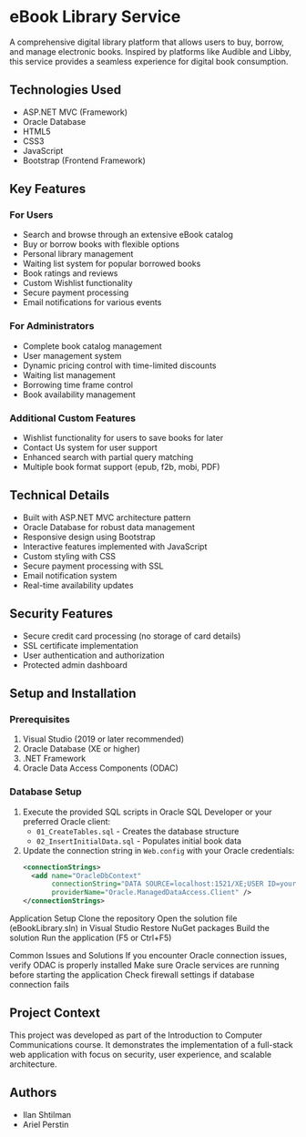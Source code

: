 # eBook Library Service

A comprehensive digital library platform that allows users to buy, borrow, and manage electronic books. Inspired by platforms like Audible and Libby, this service provides a seamless experience for digital book consumption.

## Technologies Used
- ASP.NET MVC (Framework)
- Oracle Database
- HTML5
- CSS3
- JavaScript
- Bootstrap (Frontend Framework)

## Key Features

### For Users
- Search and browse through an extensive eBook catalog
- Buy or borrow books with flexible options
- Personal library management
- Waiting list system for popular borrowed books
- Book ratings and reviews
- Custom Wishlist functionality
- Secure payment processing
- Email notifications for various events

### For Administrators
- Complete book catalog management
- User management system
- Dynamic pricing control with time-limited discounts
- Waiting list management
- Borrowing time frame control
- Book availability management

### Additional Custom Features
- Wishlist functionality for users to save books for later
- Contact Us system for user support
- Enhanced search with partial query matching
- Multiple book format support (epub, f2b, mobi, PDF)

## Technical Details
- Built with ASP.NET MVC architecture pattern
- Oracle Database for robust data management
- Responsive design using Bootstrap
- Interactive features implemented with JavaScript
- Custom styling with CSS
- Secure payment processing with SSL
- Email notification system
- Real-time availability updates

## Security Features
- Secure credit card processing (no storage of card details)
- SSL certificate implementation
- User authentication and authorization
- Protected admin dashboard

## Setup and Installation

### Prerequisites
1. Visual Studio (2019 or later recommended)
2. Oracle Database (XE or higher)
3. .NET Framework
4. Oracle Data Access Components (ODAC)

### Database Setup
1. Execute the provided SQL scripts in Oracle SQL Developer or your preferred Oracle client:
   - `01_CreateTables.sql` - Creates the database structure
   - `02_InsertInitialData.sql` - Populates initial book data
2. Update the connection string in `Web.config` with your Oracle credentials:
   ```xml
   <connectionStrings>
     <add name="OracleDbContext" 
          connectionString="DATA SOURCE=localhost:1521/XE;USER ID=your_username;PASSWORD=your_password"
          providerName="Oracle.ManagedDataAccess.Client" />
   </connectionStrings>
Application Setup
Clone the repository
Open the solution file (eBookLibrary.sln) in Visual Studio
Restore NuGet packages
Build the solution
Run the application (F5 or Ctrl+F5)

Common Issues and Solutions
If you encounter Oracle connection issues, verify ODAC is properly installed
Make sure Oracle services are running before starting the application
Check firewall settings if database connection fails

## Project Context
This project was developed as part of the Introduction to Computer Communications course. It demonstrates the implementation of a full-stack web application with focus on security, user experience, and scalable architecture.

## Authors
- Ilan Shtilman
- Ariel Perstin

